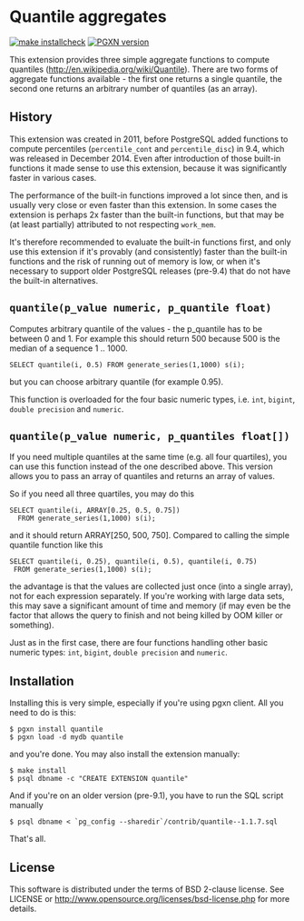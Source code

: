 # Quantile aggregates

[![make installcheck](https://github.com/tvondra/quantile/actions/workflows/ci.yml/badge.svg)](https://github.com/tvondra/quantile/actions/workflows/ci.yml)
[![PGXN version](https://badge.fury.io/pg/quantile.svg)](https://badge.fury.io/pg/quantile)

This extension provides three simple aggregate functions to compute
quantiles (http://en.wikipedia.org/wiki/Quantile). There are two
forms of aggregate functions available - the first one returns
a single quantile, the second one returns an arbitrary number of
quantiles (as an array).


## History

This extension was created in 2011, before PostgreSQL added functions to
compute percentiles (`percentile_cont` and `percentile_disc`) in 9.4,
which was released in December 2014. Even after introduction of those
built-in functions it made sense to use this extension, because it was
significantly faster in various cases.

The performance of the built-in functions improved a lot since then, and
is usually very close or even faster than this extension. In some cases
the extension is perhaps 2x faster than the built-in functions, but that
may be (at least partially) attributed to not respecting `work_mem`.

It's therefore recommended to evaluate the built-in functions first, and
only use this extension if it's provably (and consistently) faster than
the built-in functions and the risk of running out of memory is low, or
when it's necessary to support older PostgreSQL releases (pre-9.4) that
do not have the built-in alternatives.


## `quantile(p_value numeric, p_quantile float)`

Computes arbitrary quantile of the values - the p_quantile has to be
between 0 and 1. For example this should return 500 because 500 is the
median of a sequence 1 .. 1000.

```
SELECT quantile(i, 0.5) FROM generate_series(1,1000) s(i);
```

but you can choose arbitrary quantile (for example 0.95).

This function is overloaded for the four basic numeric types, i.e.
`int`, `bigint`, `double precision` and `numeric`.


## `quantile(p_value numeric, p_quantiles float[])`

If you need multiple quantiles at the same time (e.g. all four
quartiles), you can use this function instead of the one described
above. This version allows you to pass an array of quantiles and
returns an array of values.

So if you need all three quartiles, you may do this

```
SELECT quantile(i, ARRAY[0.25, 0.5, 0.75])
  FROM generate_series(1,1000) s(i);
```

and it should return ARRAY[250, 500, 750]. Compared to calling
the simple quantile function like this

```
SELECT quantile(i, 0.25), quantile(i, 0.5), quantile(i, 0.75)
 FROM generate_series(1,1000) s(i);
```

the advantage is that the values are collected just once (into
a single array), not for each expression separately. If you're
working with large data sets, this may save a significant amount
of time and memory (if may even be the factor that allows the query
to finish and not being killed by OOM killer or something).

Just as in the first case, there are four functions handling other
basic numeric types: `int`, `bigint`, `double precision` and `numeric`.


## Installation

Installing this is very simple, especially if you're using pgxn client.
All you need to do is this:

    $ pgxn install quantile
    $ pgxn load -d mydb quantile

and you're done. You may also install the extension manually:

    $ make install
    $ psql dbname -c "CREATE EXTENSION quantile"

And if you're on an older version (pre-9.1), you have to run the SQL
script manually

    $ psql dbname < `pg_config --sharedir`/contrib/quantile--1.1.7.sql

That's all.


## License

This software is distributed under the terms of BSD 2-clause license.
See LICENSE or http://www.opensource.org/licenses/bsd-license.php for
more details.

